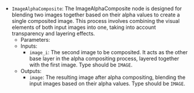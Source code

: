 - `ImageAlphaComposite`: The ImageAlphaComposite node is designed for blending two images together based on their alpha values to create a single composited image. This process involves combining the visual elements of both input images into one, taking into account transparency and layering effects.
    - Parameters:
    - Inputs:
        - `image_i`: The second image to be composited. It acts as the other base layer in the alpha compositing process, layered together with the first image. Type should be `IMAGE`.
    - Outputs:
        - `image`: The resulting image after alpha compositing, blending the input images based on their alpha values. Type should be `IMAGE`.
